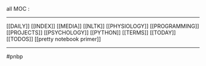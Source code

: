 
all MOC :

 --- 

[[DAILY]]
[[INDEX]]
[[MEDIA]]
[[NLTK]]
[[PHYSIOLOGY]]
[[PROGRAMMING]]
[[PROJECTS]]
[[PSYCHOLOGY]]
[[PYTHON]]
[[TERMS]]
[[TODAY]]
[[TODOS]]
[[pretty notebook primer]]


--- 

#pnbp